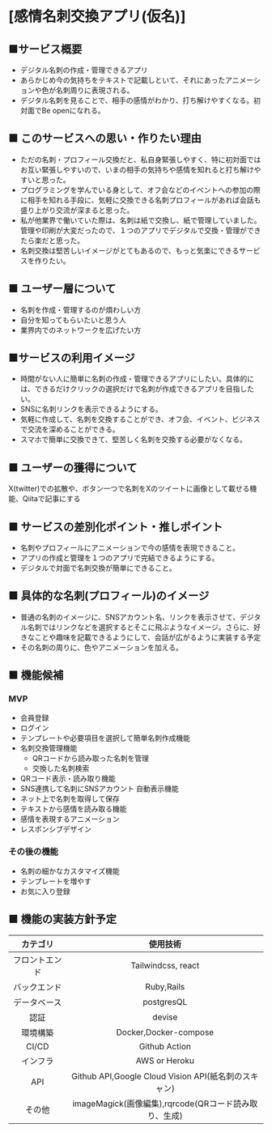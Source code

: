 # [感情名刺交換アプリ(仮名)]

## ■サービス概要
- デジタル名刺の作成・管理できるアプリ
- あらかじめ今の気持ちをテキストで記載しといて、それにあったアニメーションや色が名刺周りに表現される。
- デジタル名刺を見ることで、相手の感情がわかり、打ち解けやすくなる。初対面でBe openになれる。

## ■ このサービスへの思い・作りたい理由
- ただの名刺・プロフィール交換だと、私自身緊張しやすく、特に初対面ではお互い緊張しやすいので、いまの相手の気持ちや感情を知れると打ち解けやすいと思った。
- プログラミングを学んでいる身として、オフ会などのイベントへの参加の際に相手を知れる手段に、気軽に交換できる名刺プロフィールがあれば会話も盛り上がり交流が深まると思った。
- 私が他業界で働いていた際は、名刺は紙で交換し、紙で管理していました。管理や印刷が大変だったので、１つのアプリでデジタルで交換・管理ができたら楽だと思った。
- 名刺交換は堅苦しいイメージがとてもあるので、もっと気楽にできるサービスを作りたい。

## ■ ユーザー層について
- 名刺を作成・管理するのが煩わしい方
- 自分を知ってもらいたいと思う人
- 業界内でのネットワークを広げたい方

## ■サービスの利用イメージ

- 時間がない人に簡単に名刺の作成・管理できるアプリにしたい。具体的には、できるだけクリックの選択だけで名刺が作成できるアプリを目指したい。
- SNSに名刺リンクを表示できるようにする。
- 気軽に作成して、名刺を交換することができ、オフ会、イベント、ビジネスで交流を深めることができる。
- スマホで簡単に交換できて、堅苦しく名刺を交換する必要がなくなる。

## ■ ユーザーの獲得について

X(twitter)での拡散や、ボタン一つで名刺をXのツイートに画像として載せる機能、Qiitaで記事にする

## ■ サービスの差別化ポイント・推しポイント

- 名刺やプロフィールにアニメーションで今の感情を表現できること。
- アプリの作成と管理を１つのアプリで完結できるようにする。
- デジタルで対面で名刺交換が簡単にできること。

## ■ 具体的な名刺(プロフィール)のイメージ
- 普通の名刺のイメージに、SNSアカウント名、リンクを表示させて、デジタル名刺ではリンクなどを選択するとそこに飛ぶようなイメージ。さらに、好きなことや趣味を記載できるようにして、会話が広がるように実装する予定
- その名刺の周りに、色やアニメーションを加える。
## ■ 機能候補
### MVP
* 会員登録
* ログイン
* テンプレートや必要項目を選択して簡単名刺作成機能
* 名刺交換管理機能
  * QRコードから読み取った名刺を管理
  * 交換した名刺検索
* QRコード表示・読み取り機能
* SNS連携して名刺にSNSアカウント
自動表示機能
* ネット上で名刺を取得して保存
* テキストから感情を読み取る機能
* 感情を表現するアニメーション
* レスポンシブデザイン

### その後の機能
* 名刺の細かなカスタマイズ機能
* テンプレートを増やす
* お気に入り登録

## ■ 機能の実装方針予定

|カテゴリ|使用技術|
|:---:|:---:|
|フロントエンド|Tailwindcss, react|
|バックエンド|Ruby,Rails|
|データベース|postgresQL|
|認証|devise|
|環境構築|Docker,Docker-compose|
|CI/CD|Github Action|
|インフラ|AWS or Heroku|
|API|Github API,Google Cloud Vision API(紙名刺のスキャン)|
|その他|imageMagick(画像編集),rqrcode(QRコード読み取り、生成)|
